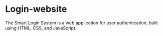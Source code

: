 # Login-website
 The Smart Login System is a web application for user authentication, built using HTML, CSS, and JavaScript.
